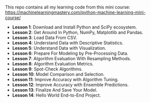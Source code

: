 This repo contains all my learning code from this mini course: https://machinelearningmastery.com/python-machine-learning-mini-course/

* **Lesson 1**: Download and Install Python and SciPy ecosystem.
* **Lesson 2**: Get Around In Python, NumPy, Matplotlib and Pandas.
* **Lesson 3**: Load Data From CSV.
* **Lesson 4**: Understand Data with Descriptive Statistics.
* **Lesson 5**: Understand Data with Visualization.
* **Lesson 6**: Prepare For Modeling by Pre-Processing Data.
* **Lesson 7**: Algorithm Evaluation With Resampling Methods.
* **Lesson 8**: Algorithm Evaluation Metrics.
* **Lesson 9**: Spot-Check Algorithms.
* **Lesson 10**: Model Comparison and Selection.
* **Lesson 11**: Improve Accuracy with Algorithm Tuning.
* **Lesson 12**: Improve Accuracy with Ensemble Predictions.
* **Lesson 13**: Finalize And Save Your Model.
* **Lesson 14**: Hello World End-to-End Project.